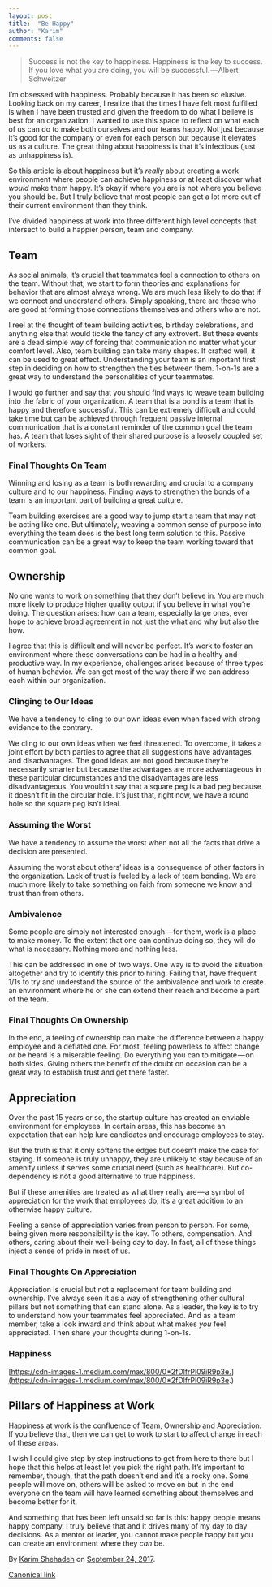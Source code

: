```yaml
---
layout: post
title:  "Be Happy"
author: "Karim"
comments: false
---
```


> Success is not the key to happiness. Happiness is the key to success. If you love what you are doing, you will be successful. — Albert Schweitzer

I’m obsessed with happiness. Probably because it has been so elusive. Looking back on my career, I realize that the times I have felt most fulfilled is when I have been trusted and given the freedom to do what I believe is best for an organization. I wanted to use this space to reflect on what each of us can do to make both ourselves and our teams happy. Not just because it’s good for the company or even for each person but because it elevates us as a culture. The great thing about happiness is that it’s infectious (just as unhappiness is).

So this article is about happiness but it’s *really* about creating a work environment where people can achieve happiness or at least discover what *would* make them happy. It’s okay if where you are is not where you believe you should be. But I truly believe that most people can get a lot more out of their current environment than they think.

I’ve divided happiness at work into three different high level concepts that intersect to build a happier person, team and company.

## Team

As social animals, it’s crucial that teammates feel a connection to others on the team. Without that, we start to form theories and explanations for behavior that are almost always wrong. We are much less likely to do that if we connect and understand others. Simply speaking, there are those who are good at forming those connections themselves and others who are not.

I reel at the thought of team building activities, birthday celebrations, and anything else that would tickle the fancy of any extrovert. But these events are a dead simple way of forcing that communication no matter what your comfort level. Also, team building can take many shapes. If crafted well, it can be used to great effect. Understanding your team is an important first step in deciding on how to strengthen the ties between them. 1-on-1s are a great way to understand the personalities of your teammates.

I would go further and say that you should find ways to weave team building into the fabric of your organization. A team that is a bond is a team that is happy and therefore successful. This can be extremely difficult and could take time but can be achieved through frequent passive internal communication that is a constant reminder of the common goal the team has. A team that loses sight of their shared purpose is a loosely coupled set of workers.

### Final Thoughts On Team

Winning and losing as a team is both rewarding and crucial to a company culture and to our happiness. Finding ways to strengthen the bonds of a team is an important part of building a great culture.

Team building exercises are a good way to jump start a team that may not be acting like one. But ultimately, weaving a common sense of purpose into everything the team does is the best long term solution to this. Passive communication can be a great way to keep the team working toward that common goal.

## Ownership

No one wants to work on something that they don’t believe in. You are much more likely to produce higher quality output if you believe in what you’re doing. The question arises: how can a team, especially large ones, ever hope to achieve broad agreement in not just the what and why but also the how.

I agree that this is difficult and will never be perfect. It’s work to foster an environment where these conversations can be had in a healthy and productive way. In my experience, challenges arises because of three types of human behavior. We can get most of the way there if we can address each within our organization.

### Clinging to Our Ideas

We have a tendency to cling to our own ideas even when faced with strong evidence to the contrary.

We cling to our own ideas when we feel threatened. To overcome, it takes a joint effort by both parties to agree that all suggestions have advantages and disadvantages. The good ideas are not good because they’re necessarily smarter but because the advantages are more advantageous in these particular circumstances and the disadvantages are less disadvantageous. You wouldn’t say that a square peg is a bad peg because it doesn’t fit in the circular hole. It’s just that, right now, we have a round hole so the square peg isn’t ideal.

### Assuming the Worst

We have a tendency to assume the worst when not all the facts that drive a decision are presented.

Assuming the worst about others’ ideas is a consequence of other factors in the organization. Lack of trust is fueled by a lack of team bonding. We are much more likely to take something on faith from someone we know and trust than from others.

### Ambivalence

Some people are simply not interested enough — for them, work is a place to make money. To the extent that one can continue doing so, they will do what is necessary. Nothing more and nothing less.

This can be addressed in one of two ways. One way is to avoid the situation altogether and try to identify this prior to hiring. Failing that, have frequent 1/1s to try and understand the source of the ambivalence and work to create an environment where he or she can extend their reach and become a part of the team.

### Final Thoughts On Ownership

In the end, a feeling of ownership can make the difference between a happy employee and a deflated one. For most, feeling powerless to affect change or be heard is a miserable feeling. Do everything you can to mitigate — on both sides. Giving others the benefit of the doubt on occasion can be a great way to establish trust and get there faster.

## Appreciation

Over the past 15 years or so, the startup culture has created an enviable environment for employees. In certain areas, this has become an expectation that can help lure candidates and encourage employees to stay.

But the truth is that it only softens the edges but doesn’t make the case for staying. If someone is truly unhappy, they are unlikely to stay because of an amenity unless it serves some crucial need (such as healthcare). But co-dependency is not a good alternative to true happiness.

But if these amenities are treated as what they really are — a symbol of appreciation for the work that employees do, it’s a great addition to an otherwise happy culture.

Feeling a sense of appreciation varies from person to person. For some, being given more responsibility is the key. To others, compensation. And others, caring about their well-being day to day. In fact, all of these things inject a sense of pride in most of us.

### Final Thoughts On Appreciation

Appreciation is crucial but not a replacement for team building and ownership. I’ve always seen it as a way of strengthening other cultural pillars but not something that can stand alone. As a leader, the key is to try to understand how your teammates feel appreciated. And as a team member, take a look inward and think about what makes *you* feel appreciated. Then share your thoughts during 1-on-1s.

### Happiness

[https://cdn-images-1.medium.com/max/800/0*2fDlfrPl09iR9p3e.](https://cdn-images-1.medium.com/max/800/0*2fDlfrPl09iR9p3e.)

## Pillars of Happiness at Work

Happiness at work is the confluence of Team, Ownership and Appreciation. If you believe that, then we can get to work to start to affect change in each of these areas.

I wish I could give step by step instructions to get from here to there but I hope that this helps at least let you pick the right path. It’s important to remember, though, that the path doesn’t end and it’s a rocky one. Some people will move on, others will be asked to move on but in the end everyone on the team will have learned something about themselves and become better for it.

And something that has been left unsaid so far is this: happy people means happy company. I truly believe that and it drives many of my day to day decisions. As a mentor or leader, you cannot make people happy but you can create an environment where they *can* be.

By [Karim Shehadeh](https://medium.com/@kshehadeh) on [September 24, 2017](https://medium.com/p/acbb7cf8c2f4).

[Canonical link](https://medium.com/@kshehadeh/be-happy-acbb7cf8c2f4)